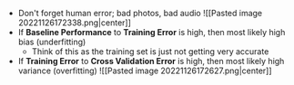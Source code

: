- Don't forget human error; bad photos, bad audio
![[Pasted image 20221126172338.png|center]]
- If **Baseline Performance** to **Training Error** is high, then most likely high bias (underfitting)
	- Think of this as the training set is just not getting very accurate
- If **Training Error** to **Cross Validation Error** is high, then most likely high variance (overfitting)
![[Pasted image 20221126172627.png|center]]